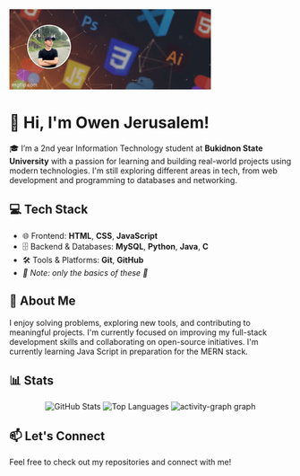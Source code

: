 <div>
 <img src= "/assets/OwenGIF.gif" />
</div>


# 👋 Hi, I'm Owen Jerusalem!

🎓 I’m a 2nd year Information Technology student at **Bukidnon State University** with a passion for learning and building real-world projects using modern technologies. I'm still exploring different areas in tech, from web development and programming to databases and networking.

## 💻 Tech Stack

 - 🌐 Frontend: **HTML**, **CSS**, **JavaScript**
 - 🗄️ Backend & Databases: **MySQL**, **Python**, **Java**, **C**
 - 🛠️ Tools & Platforms: **Git**, **GitHub**
 -  *👀 Note: only the basics of these 👀*

## 🚀 About Me

I enjoy solving problems, exploring new tools, and contributing to meaningful projects. I'm currently focused on improving my full-stack development skills and collaborating on open-source initiatives. I'm currently learning Java Script in preparation for the MERN stack.


## 📊 Stats

<div align="center">
  <img src="https://github-readme-stats.vercel.app/api?username=Wenox26&show_icons=true&count_private=true&theme=radical&hide_border=true" height="150" alt="GitHub Stats" />
  <img src="https://github-readme-stats.vercel.app/api/top-langs?username=Wenox26&layout=compact&langs_count=5&theme=radical&hide_border=true" height="150" alt="Top Languages" />
 <img src="https://github-readme-activity-graph.vercel.app/graph?username=Wenox26&radius=16&theme=redical&area=true&order=5&point=fff700&title_color=ff00fb&color=ff00fb&hide_border=true&area_color=ff00fb" height="300" alt="activity-graph graph"  />



</div>

## 📫 Let's Connect

Feel free to check out my repositories and connect with me!



